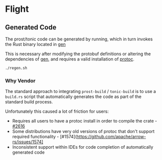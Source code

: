 <!---
  Licensed to the Apache Software Foundation (ASF) under one
  or more contributor license agreements.  See the NOTICE file
  distributed with this work for additional information
  regarding copyright ownership.  The ASF licenses this file
  to you under the Apache License, Version 2.0 (the
  "License"); you may not use this file except in compliance
  with the License.  You may obtain a copy of the License at

    http://www.apache.org/licenses/LICENSE-2.0

  Unless required by applicable law or agreed to in writing,
  software distributed under the License is distributed on an
  "AS IS" BASIS, WITHOUT WARRANTIES OR CONDITIONS OF ANY
  KIND, either express or implied.  See the License for the
  specific language governing permissions and limitations
  under the License.
-->

# Flight

## Generated Code

The prost/tonic code can be generated by running, which in turn invokes the Rust binary located in [gen](./gen)

This is necessary after modifying the protobuf definitions or altering the dependencies of [gen](./gen), and requires a
valid installation of [protoc](https://github.com/protocolbuffers/protobuf#protocol-compiler-installation).

```bash
./regen.sh
```

### Why Vendor

The standard approach to integrating `prost-build` / `tonic-build` is to use a `build.rs` script that automatically generates the code as part of the standard build process.

Unfortunately this caused a lot of friction for users:

- Requires all users to have a protoc install in order to compile the crate - [#2616](https://github.com/apache/arrow-rs/issues/2616)
- Some distributions have very old versions of protoc that don't support required functionality - [#1574](https://github.com/apache/arrow-rs/issues/1574]
- Inconsistent support within IDEs for code completion of automatically generated code
